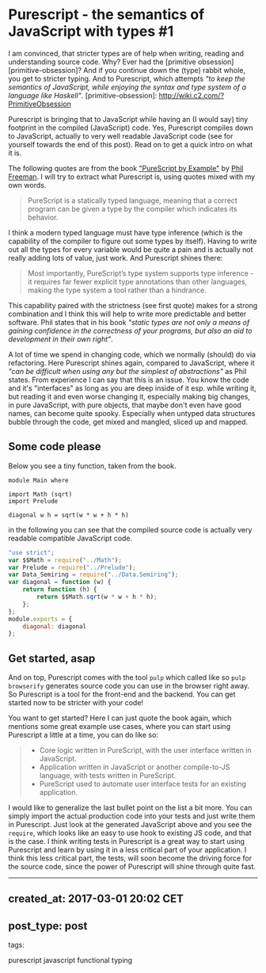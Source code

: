 # Purescript - the semantics of JavaScript with types #1

I am convinced, that stricter types are of help when writing, reading and understanding source code. Why? Ever had the [primitive obsession][primitive-obsession]? And if you continue down the (type) rabbit whole, you get to stricter typing. And to Purescript, which attempts *"to keep the semantics of JavaScript, while enjoying the syntax and type system of a language like Haskell"*.
[primitive-obsession]: http://wiki.c2.com/?PrimitiveObsession

Purescript is bringing that to JavaScript while having an (I would say) tiny footprint in the compiled (JavaScript) code. Yes, Purescript compiles down to JavaScript, actually to very well readable JavaScript code (see for yourself towards the end of this post). Read on to get a quick intro on what it is.

The following quotes are from the book ["PureScript by Example"][ps-book] by [Phil Freeman][phil-freeman]. I will try to extract what Purescript is, using quotes mixed with my own words.

> PureScript is a statically typed language, meaning that a correct program can be given a type by the compiler which indicates its behavior.

I think a modern typed language must have type inference (which is the capability of the compiler to figure out some types by itself). Having to write out all the types for every variable would be quite a pain and is actually not really adding lots of value, just work. And Purescript shines there:

> Most importantly, PureScript’s type system supports type inference - it requires far fewer explicit type annotations than other languages, making the type system a tool rather than a hindrance.

This capability paired with the strictness (see first quote) makes for a strong combination and I think this will help to write more predictable and better software. Phil states that in his book *"static types are not only a means of gaining confidence in the correctness of your programs, but also an aid to development in their own right"*.

A lot of time we spend in changing code, which we normally (should) do via refactoring. Here Purescript shines again, compared to JavaScript, where it *"can be difficult when using any but the simplest of abstractions"* as Phil states. From experience I can say that this is an issue. You know the code and it's "interfaces" as long as you are deep inside of it esp. while writing it, but reading it and even worse changing it, especially making big changes, in pure JavaScript, with pure objects, that maybe don't even have good names, can become quite spooky. Especially when untyped data structures bubble through the code, get mixed and mangled, sliced up and mapped.

## Some code please

Below you see a tiny function, taken from the book.

```text
module Main where

import Math (sqrt)
import Prelude

diagonal w h = sqrt(w * w + h * h)
```

in the following you can see that the compiled source code is actually very readable compatible JavaScript code.

```js
"use strict";
var $$Math = require("../Math");
var Prelude = require("../Prelude");
var Data_Semiring = require("../Data.Semiring");
var diagonal = function (w) {
    return function (h) {
        return $$Math.sqrt(w * w + h * h);
    };
};
module.exports = {
    diagonal: diagonal
};
```

## Get started, asap

And on top, Purescript comes with the tool `pulp` which called like so `pulp browserify` generates source code you can use in the browser right away. So Purescript is a tool for the front-end and the backend. You can get started now to be stricter with your code!

You want to get started? Here I can just quote the book again, which mentions some great example use cases, where you can start using Purescript a little at a time, you can do like so:

> * Core logic written in PureScript, with the user interface written in JavaScript.
> * Application written in JavaScript or another compile-to-JS language, with tests written in PureScript.
> * PureScript used to automate user interface tests for an existing application.

I would like to generalize the last bullet point on the list a bit more. You can simply import the actual production code into your tests and just write them in Purescript. Just look at the generated JavaScript above and you see the `require`, which looks like an easy to use hook to existing JS code, and that is the case. I think writing tests in Purescript is a great way to start using Purescript and learn by using it in a less critical part of your application. I think this less critical part, the tests, will soon become the driving force for the source code, since the power of Purescript will shine through quite fast.

[ps-book]: https://leanpub.com/purescript/read
[phil-freeman]: https://twitter.com/paf31

---
created_at: 2017-03-01 20:02 CET
---
post_type: post
---
tags:

purescript
javascript
functional
typing
